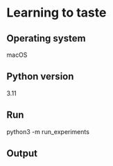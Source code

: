 # Learning to taste

## Operating system
macOS

## Python version
3.11

## Run

python3 -m run_experiments

## Output
